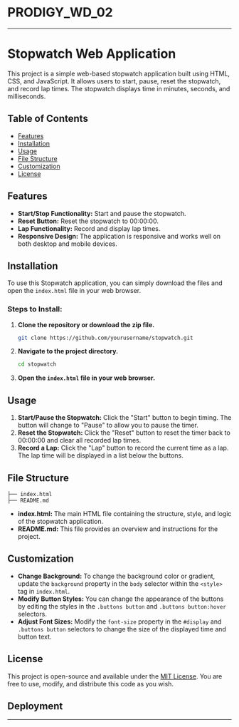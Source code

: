 # PRODIGY_WD_02
---

# Stopwatch Web Application

This project is a simple web-based stopwatch application built using HTML, CSS, and JavaScript. It allows users to start, pause, reset the stopwatch, and record lap times. The stopwatch displays time in minutes, seconds, and milliseconds.

## Table of Contents

- [Features](#features)
- [Installation](#installation)
- [Usage](#usage)
- [File Structure](#file-structure)
- [Customization](#customization)
- [License](#license)

## Features

- **Start/Stop Functionality:** Start and pause the stopwatch.
- **Reset Button:** Reset the stopwatch to 00:00:00.
- **Lap Functionality:** Record and display lap times.
- **Responsive Design:** The application is responsive and works well on both desktop and mobile devices.

## Installation

To use this Stopwatch application, you can simply download the files and open the `index.html` file in your web browser.

### Steps to Install:
1. **Clone the repository or download the zip file.**
   ```bash
   git clone https://github.com/yourusername/stopwatch.git
   ```
2. **Navigate to the project directory.**
   ```bash
   cd stopwatch
   ```
3. **Open the `index.html` file in your web browser.**

## Usage

1. **Start/Pause the Stopwatch:** Click the "Start" button to begin timing. The button will change to "Pause" to allow you to pause the timer.
2. **Reset the Stopwatch:** Click the "Reset" button to reset the timer back to 00:00:00 and clear all recorded lap times.
3. **Record a Lap:** Click the "Lap" button to record the current time as a lap. The lap time will be displayed in a list below the buttons.

## File Structure

```
├── index.html
├── README.md
```

- **index.html:** The main HTML file containing the structure, style, and logic of the stopwatch application.
- **README.md:** This file provides an overview and instructions for the project.

## Customization

- **Change Background:** To change the background color or gradient, update the `background` property in the `body` selector within the `<style>` tag in `index.html`.
- **Modify Button Styles:** You can change the appearance of the buttons by editing the styles in the `.buttons button` and `.buttons button:hover` selectors.
- **Adjust Font Sizes:** Modify the `font-size` property in the `#display` and `.buttons button` selectors to change the size of the displayed time and button text.

## License

This project is open-source and available under the [MIT License](https://opensource.org/licenses/MIT). You are free to use, modify, and distribute this code as you wish.

## Deployment 


---

